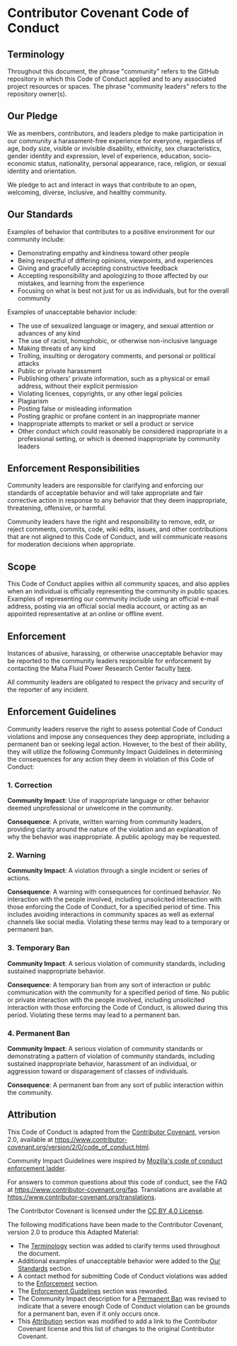 # Contributor Covenant Code of Conduct

## Terminology

Throughout this document, the phrase "community" refers to the GitHub repository
in which this Code of Conduct applied and to any associated project resources or
spaces. The phrase "community leaders" refers to the repository owner(s).

## Our Pledge

We as members, contributors, and leaders pledge to make participation in our
community a harassment-free experience for everyone, regardless of age, body
size, visible or invisible disability, ethnicity, sex characteristics, gender
identity and expression, level of experience, education, socio-economic status,
nationality, personal appearance, race, religion, or sexual identity
and orientation.

We pledge to act and interact in ways that contribute to an open, welcoming,
diverse, inclusive, and healthy community.

## Our Standards

Examples of behavior that contributes to a positive environment for our
community include:

* Demonstrating empathy and kindness toward other people
* Being respectful of differing opinions, viewpoints, and experiences
* Giving and gracefully accepting constructive feedback
* Accepting responsibility and apologizing to those affected by our mistakes,
  and learning from the experience
* Focusing on what is best not just for us as individuals, but for the
  overall community

Examples of unacceptable behavior include:

* The use of sexualized language or imagery, and sexual attention or
  advances of any kind
* The use of racist, homophobic, or otherwise non-inclusive language
* Making threats of any kind
* Trolling, insulting or derogatory comments, and personal or political attacks
* Public or private harassment
* Publishing others' private information, such as a physical or email
  address, without their explicit permission
* Violating licenses, copyrights, or any other legal policies
* Plagiarism
* Posting false or misleading information
* Posting graphic or profane content in an inappropriate manner
* Inappropriate attempts to market or sell a product or service
* Other conduct which could reasonably be considered inappropriate in a
  professional setting, or which is deemed inappropriate by community leaders

## Enforcement Responsibilities

Community leaders are responsible for clarifying and enforcing our standards of
acceptable behavior and will take appropriate and fair corrective action in
response to any behavior that they deem inappropriate, threatening, offensive,
or harmful.

Community leaders have the right and responsibility to remove, edit, or reject
comments, commits, code, wiki edits, issues, and other contributions that are
not aligned to this Code of Conduct, and will communicate reasons for moderation
decisions when appropriate.

## Scope

This Code of Conduct applies within all community spaces, and also applies when
an individual is officially representing the community in public spaces.
Examples of representing our community include using an official e-mail address,
posting via an official social media account, or acting as an appointed
representative at an online or offline event.

## Enforcement

Instances of abusive, harassing, or otherwise unacceptable behavior may be reported to
the community leaders responsible for enforcement by contacting the Maha Fluid Power
Research Center faculty [here](https://engineering.purdue.edu/Maha/people).

All community leaders are obligated to respect the privacy and security of the
reporter of any incident.

## Enforcement Guidelines

Community leaders reserve the right to assess potential Code of Conduct violations
and impose any consequences they deep appropriate, including a permanent ban or
seeking legal action. However, to the best of their ability, they will utilize
the following Community Impact Guidelines in determining the consequences for
any action they deem in violation of this Code of Conduct:

### 1. Correction

**Community Impact**: Use of inappropriate language or other behavior deemed
unprofessional or unwelcome in the community.

**Consequence**: A private, written warning from community leaders, providing
clarity around the nature of the violation and an explanation of why the
behavior was inappropriate. A public apology may be requested.

### 2. Warning

**Community Impact**: A violation through a single incident or series
of actions.

**Consequence**: A warning with consequences for continued behavior. No
interaction with the people involved, including unsolicited interaction with
those enforcing the Code of Conduct, for a specified period of time. This
includes avoiding interactions in community spaces as well as external channels
like social media. Violating these terms may lead to a temporary or
permanent ban.

### 3. Temporary Ban

**Community Impact**: A serious violation of community standards, including
sustained inappropriate behavior.

**Consequence**: A temporary ban from any sort of interaction or public
communication with the community for a specified period of time. No public or
private interaction with the people involved, including unsolicited interaction
with those enforcing the Code of Conduct, is allowed during this period.
Violating these terms may lead to a permanent ban.

### 4. Permanent Ban

**Community Impact**: A serious violation of community standards or
demonstrating a pattern of violation of community standards, including
sustained inappropriate behavior,  harassment of an individual, or
aggression toward or disparagement of classes of individuals.

**Consequence**: A permanent ban from any sort of public interaction within
the community.

## Attribution

This Code of Conduct is adapted from the [Contributor Covenant][homepage],
version 2.0, available at
https://www.contributor-covenant.org/version/2/0/code_of_conduct.html.

Community Impact Guidelines were inspired by [Mozilla's code of conduct
enforcement ladder](https://github.com/mozilla/diversity).

[homepage]: https://www.contributor-covenant.org

For answers to common questions about this code of conduct, see the FAQ at
https://www.contributor-covenant.org/faq. Translations are available at
https://www.contributor-covenant.org/translations.

The Contributor Covenant is licensed under the
[CC BY 4.0 License](https://github.com/EthicalSource/contributor_covenant/blob/release/LICENSE.md).

The following modifications have been made to the Contributor Covenant,
version 2.0 to produce this Adapted Material:
- The [Terminology](#terminology) section was added to clarify terms used
  throughout the document.
- Additional examples of unacceptable behavior were added to the
  [Our Standards](#our-standards) section.
- A contact method for submitting Code of Conduct violations was added
  to the [Enforcement](#enforcement) section.
- The [Enforcement Guidelines](#enforcement-guidelines) section was reworded.
- The Community Impact description for a [Permanent Ban](#4-permanent-ban)
  was revised to indicate that a severe enough Code of Conduct violation can
  be grounds for a permanent ban, even if it only occurs once.
- This [Attribution](#attribution) section was modified to add a link to the
  Contributor Covenant license and this list of changes to the original
  Contributor Covenant.
